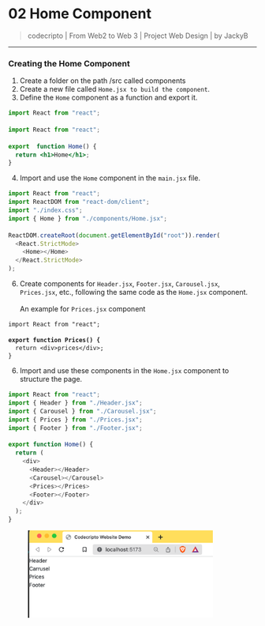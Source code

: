 # 02 Home Component

> codecripto | From Web2 to Web 3 | Project Web Design | by JackyB

***



### Creating the Home Component

1. Create a folder on the path /src called components
2. Create a new file called `Home.jsx to build the component`.
3. Define the `Home` component as a function and export it.

```jsx
import React from "react";

import React from "react";

export  function Home() {
  return <h1>Home</h1>;
}
```

4. Import and use the `Home` component in the `main.jsx` file.

```javascript
import React from "react";
import ReactDOM from "react-dom/client";
import "./index.css";
import { Home } from "./components/Home.jsx";

ReactDOM.createRoot(document.getElementById("root")).render(
  <React.StrictMode>
    <Home></Home>
  </React.StrictMode>
);
```

6. Create components for `Header.jsx`, `Footer.jsx`, `Carousel.jsx`, `Prices.jsx`, etc., following the same code as the `Home.jsx` component.\
   \
   An example for `Prices.jsx` component

<pre class="language-java"><code class="lang-java">import React from "react";

<strong>export function Prices() {
</strong>  return &#x3C;div>prices&#x3C;/div>;
}
</code></pre>

6. Import and use these components in the `Home.jsx` component to structure the page.

```javascript
import React from "react";
import { Header } from "./Header.jsx";
import { Carousel } from "./Carousel.jsx";
import { Prices } from "./Prices.jsx";
import { Footer } from "./Footer.jsx";

export function Home() {
  return (
    <div>
      <Header></Header>
      <Carousel></Carousel>
      <Prices></Prices>
      <Footer></Footer>
    </div>
  );
}

```

<figure><img src="../.gitbook/assets/image (2).png" alt="" width="375"><figcaption></figcaption></figure>
